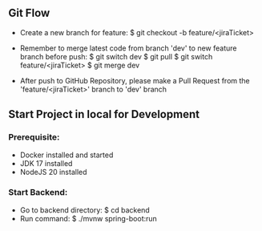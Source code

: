 ## Git Flow
- Create a new branch for feature:
$ git checkout -b feature/\<jiraTicket\>
- Remember to merge latest code from branch 'dev' to new feature branch before push:
\$ git switch dev
\$ git pull
\$ git switch feature/\<jiraTicket\>
\$ git merge dev

- After push to GitHub Repository, please make a Pull Request from the 'feature/\<jiraTicket\>' branch to 'dev' branch

## Start Project in local for Development
### Prerequisite: 
  - Docker installed and started
  - JDK 17 installed
  - NodeJS 20 installed
### Start Backend:
  - Go to backend directory:
  \$ cd backend
  - Run command:
  \$ ./mvnw spring-boot:run
